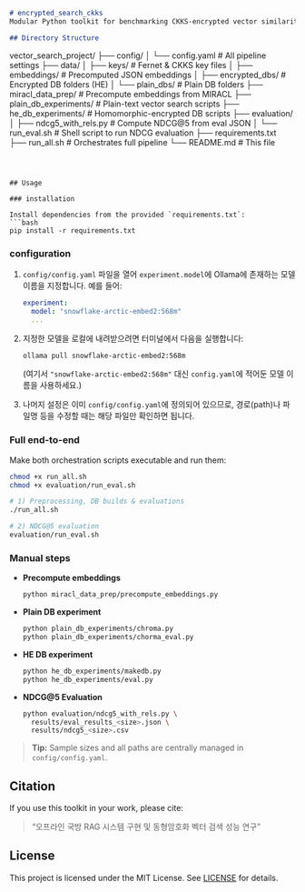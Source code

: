 ```markdown
# encrypted_search_ckks  
Modular Python toolkit for benchmarking CKKS-encrypted vector similarity search with TenSEAL and SentenceTransformers.  

## Directory Structure  
```

vector\_search\_project/
├── config/
│   └── config.yaml               # All pipeline settings
├── data/
│   ├── keys/                     # Fernet & CKKS key files
│   ├── embeddings/               # Precomputed JSON embeddings
│   ├── encrypted\_dbs/            # Encrypted DB folders (HE)
│   └── plain\_dbs/                # Plain DB folders
├── miracl\_data\_prep/             # Precompute embeddings from MIRACL
├── plain\_db\_experiments/         # Plain-text vector search scripts
├── he\_db\_experiments/            # Homomorphic-encrypted DB scripts
├── evaluation/
│   ├── ndcg5\_with\_rels.py        # Compute NDCG\@5 from eval JSON
│   └── run\_eval.sh               # Shell script to run NDCG evaluation
├── requirements.txt
├── run\_all.sh                    # Orchestrates full pipeline
└── README.md                     # This file

````



## Usage

### installation

Install dependencies from the provided `requirements.txt`:
```bash
pip install -r requirements.txt
````

### configuration

1. `config/config.yaml` 파일을 열어 `experiment.model`에 Ollama에 존재하는 모델 이름을 지정합니다.
   예를 들어:

   ```yaml
   experiment:
     model: "snowflake-arctic-embed2:568m"
     ...
   ```

2. 지정한 모델을 로컬에 내려받으려면 터미널에서 다음을 실행합니다:

   ```bash
   ollama pull snowflake-arctic-embed2:568m
   ```

   (여기서 `"snowflake-arctic-embed2:568m"` 대신 `config.yaml`에 적어둔 모델 이름을 사용하세요.)

3. 나머지 설정은 이미 `config/config.yaml`에 정의되어 있으므로, 경로(path)나 파일명 등을 수정할 때는 해당 파일만 확인하면 됩니다.

### Full end-to-end

Make both orchestration scripts executable and run them:

```bash
chmod +x run_all.sh
chmod +x evaluation/run_eval.sh

# 1) Preprocessing, DB builds & evaluations
./run_all.sh

# 2) NDCG@5 evaluation
evaluation/run_eval.sh
```

### Manual steps

* **Precompute embeddings**

  ```bash
  python miracl_data_prep/precompute_embeddings.py
  ```
* **Plain DB experiment**

  ```bash
  python plain_db_experiments/chroma.py
  python plain_db_experiments/chorma_eval.py
  ```
* **HE DB experiment**

  ```bash
  python he_db_experiments/makedb.py
  python he_db_experiments/eval.py
  ```
* **NDCG\@5 Evaluation**

  ```bash
  python evaluation/ndcg5_with_rels.py \
    results/eval_results_<size>.json \
    results/ndcg5_<size>.csv
  ```

> **Tip:** Sample sizes and all paths are centrally managed in `config/config.yaml`.

## Citation

If you use this toolkit in your work, please cite:

> “오프라인 국방 RAG 시스템 구현 및 동형암호화 벡터 검색 성능 연구”

## License

This project is licensed under the MIT License. See [LICENSE](LICENSE) for details.

```
```
